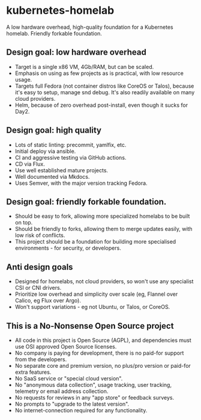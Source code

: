 # kubernetes-homelab
A low hardware overhead, high-quality foundation for a Kubernetes homelab. Friendly forkable foundation. 

## Design goal: low hardware overhead 

* Target is a single x86 VM, 4Gb/RAM, but can be scaled.
* Emphasis on using as few projects as is practical, with low resource usage. 
* Targets full Fedora (not container distros like CoreOS or Talos), because it's easy to setup, manage snd debug. It's also readily available on many cloud providers. 
* Helm, because of zero overhead post-install, even though it sucks for Day2. 

## Design goal: high quality 

* Lots of static linting: precommit, yamlfix, etc.
* Initial deploy via ansible. 
* CI and aggressive testing via GitHub actions.
* CD via Flux.
* Use well established mature projects.
* Well documented via Mkdocs.
* Uses Semver, with the major version tracking Fedora. 

## Design goal: friendly forkable foundation. 

* Should be easy to fork, allowing more specialized homelabs to be built on top.
* Should be friendly to forks, allowing them to merge updates easily, with low risk of conflicts.
* This project should be a foundation for building more specialised environments - for security, or developers.

## Anti design goals

* Designed for homelabs, not cloud providers, so won't use any specialist CSI or CNI drivers.
* Prioritize low overhead and simplicity over scale (eg, Flannel over Calico, eg Flux over Argo).
* Won't support variations - eg not Ubuntu, or Talos, or CoreOS.

## This is a No-Nonsense Open Source project

- All code in this project is Open Source (AGPL), and dependencies must use OSI approved Open Source licenses. 
- No company is paying for development, there is no paid-for support from the developers.
- No separate core and premium version, no plus/pro version or paid-for extra features.
- No SaaS service or "special cloud version".
- No "anonymous data collection", usage tracking, user tracking, telemetry or email address collection.
- No requests for reviews in any "app store" or feedback surveys.
- No prompts to "upgrade to the latest version".
- No internet-connection required for any functionality.
